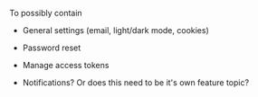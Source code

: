 To possibly contain

-   General settings (email, light/dark mode, cookies)


-   Password reset


-   Manage access tokens


-   Notifications? Or does this need to be it's own feature topic?


